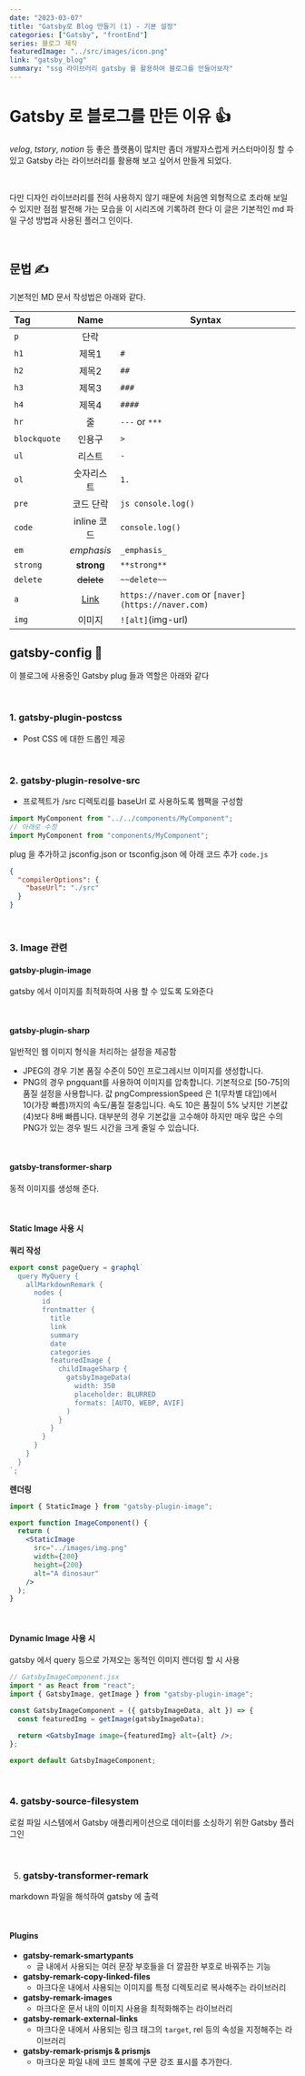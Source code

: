 ```yaml
---
date: "2023-03-07"
title: "Gatsby로 Blog 만들기 (1) - 기본 설정"
categories: ["Gatsby", "frontEnd"]
series: 블로그 제작
featuredImage: "../src/images/icon.png"
link: "gatsby_blog"
summary: "ssg 라이브러리 gatsby 를 활용하여 블로그를 만들어보자"
---
```


# Gatsby 로 블로그를 만든 이유 👍

_velog_, _tstory_, _notion_ 등 좋은 플랫폼이 많치만 좀더 개발자스럽게 커스터마이징 할 수 있고 Gatsby 라는 라이브러리를 활용해 보고 싶어서 만들게 되었다.

<br/>

다만 디자인 라이브러리를 전혀 사용하지 않기 때문에 처음엔 외형적으로 초라해 보일 수 있지만 점점 발전해 가는 모습을 이 시리즈에 기록하려 한다 이 글은 기본적인 md 파일 구성 방법과 사용된 플러그 인이다.

<br/>

## 문법 ✍️

기본적인 MD 문서 작성법은 아래와 같다.

| Tag          |           Name            | Syntax                                              |
| :----------- | :-----------------------: | --------------------------------------------------- |
| `p`          |           단락            |                                                     |
| `h1`         |           제목1           | `#`                                                 |
| `h2`         |           제목2           | `##`                                                |
| `h3`         |           제목3           | `###`                                               |
| `h4`         |           제목4           | `####`                                              |
| `hr`         |            줄             | `---` or `***`                                      |
| `blockquote` |          인용구           | `>`                                                 |
| `ul`         |          리스트           | `-`                                                 |
| `ol`         |        숫자리스트         | `1.`                                                |
| `pre`        |         코드 단락         | `js console.log()`                                  |
| `code`       |        inline 코드        | `console.log()`                                     |
| `em`         |        _emphasis_         | `_emphasis_`                                        |
| `strong`     |        **strong**         | `**strong**`                                        |
| `delete`     |        ~~delete~~         | `~~delete~~`                                        |
| `a`          | [Link](https://naver.com) | `https://naver.com` or `[naver](https://naver.com)` |
| `img`        |          이미지           | `![alt]`(img-url)                                   |

## gatsby-config 💼

이 블로그에 사용중인 Gatsby plug 들과 역할은 아래와 같다

<br/>

### 1. gatsby-plugin-postcss

- Post CSS 에 대한 드롭인 제공

<br/>

### 2. gatsby-plugin-resolve-src

- 프로젝트가 /src 디렉토리를 baseUrl 로 사용하도록 웹팩을 구성함

```js
import MyComponent from "../../components/MyComponent";
// 아래로 수정
import MyComponent from "components/MyComponent";
```

plug 을 추가하고 jsconfig.json or tsconfig.json 에 아래 코드 추가 `code.js`

```json
{
  "compilerOptions": {
    "baseUrl": "./src"
  }
}
```

<br/>

### 3. Image 관련

#### gatsby-plugin-image

gatsby 에서 이미지를 최적화하여 사용 할 수 있도록 도와준다

<br/>

#### gatsby-plugin-sharp

일반적인 웹 이미지 형식을 처리하는 설정을 제공함

- JPEG의 경우 기본 품질 수준이 50인 프로그레시브 이미지를 생성합니다.
- PNG의 경우 pngquant를 사용하여 이미지를 압축합니다. 기본적으로 [50-75]의 품질 설정을 사용합니다. 값 pngCompressionSpeed 은 1(무차별 대입)에서 10(가장 빠름)까지의 속도/품질 절충입니다. 속도 10은 품질이 5% 낮지만 기본값(4)보다 8배 빠릅니다. 대부분의 경우 기본값을 고수해야 하지만 매우 많은 수의 PNG가 있는 경우 빌드 시간을 크게 줄일 수 있습니다.

<br/>

#### gatsby-transformer-sharp

동적 이미지를 생성해 준다.

<br/>

#### Static Image 사용 시

**쿼리 작성**

```js
export const pageQuery = graphql`
  query MyQuery {
    allMarkdownRemark {
      nodes {
        id
        frontmatter {
          title
          link
          summary
          date
          categories
          featuredImage {
            childImageSharp {
              gatsbyImageData(
                width: 350
                placeholder: BLURRED
                formats: [AUTO, WEBP, AVIF]
              )
            }
          }
        }
      }
    }
  }
`;
```

**렌더링**

```jsx
import { StaticImage } from "gatsby-plugin-image";

export function ImageComponent() {
  return (
    <StaticImage
      src="../images/img.png"
      width={200}
      height={200}
      alt="A dinosaur"
    />
  );
}
```

<br/>

#### Dynamic Image 사용 시

gatsby 에서 query 등으로 가져오는 동적인 이미지 렌더링 할 시 사용

```jsx
// GatsbyImageComponent.jsx
import * as React from "react";
import { GatsbyImage, getImage } from "gatsby-plugin-image";

const GatsbyImageComponent = ({ gatsbyImageData, alt }) => {
  const featuredImg = getImage(gatsbyImageData);

  return <GatsbyImage image={featuredImg} alt={alt} />;
};

export default GatsbyImageComponent;
```

<br/>

### 4. gatsby-source-filesystem

로컬 파일 시스템에서 Gatsby 애플리케이션으로 데이터를 소싱하기 위한 Gatsby 플러그인

<br/>

5. ### gatsby-transformer-remark

markdown 파일을 해석하여 gatsby 에 출력

<br/>

#### Plugins

- **gatsby-remark-smartypants**
  - 글 내에서 사용되는 여러 문장 부호들을 더 깔끔한 부호로 바꿔주는 기능
- **gatsby-remark-copy-linked-files**
  - 마크다운 내에서 사용되는 이미지를 특정 디렉토리로 복사해주는 라이브러리
- **gatsby-remark-images**
  - 마크다운 문서 내의 이미지 사용을 최적화해주는 라이브러리
- **gatsby-remark-external-links**
  - 마크다운 내에서 사용되는 링크 태그의 `target`, rel 등의 속성을 지정해주는 라이브러리
- **gatsby-remark-prismjs & prismjs**
  - 마크다운 파일 내에 코드 블록에 구문 강조 표시를 추가한다.
